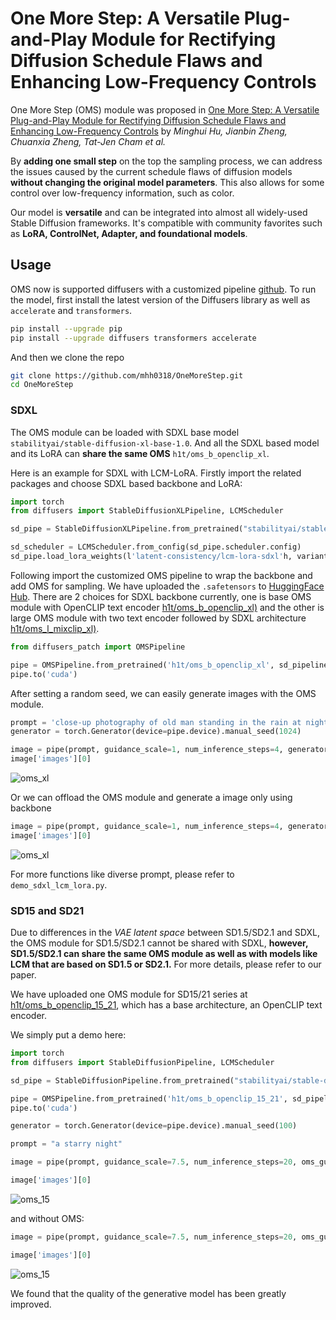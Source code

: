 # One More Step: A Versatile Plug-and-Play Module for Rectifying Diffusion Schedule Flaws and Enhancing Low-Frequency Controls

One More Step (OMS) module was proposed in [One More Step: A Versatile Plug-and-Play Module for Rectifying Diffusion Schedule Flaws and Enhancing Low-Frequency Controls](https://github.com/mhh0318/OneMoreStep)
by *Minghui Hu, Jianbin Zheng, Chuanxia Zheng, Tat-Jen Cham et al.*


By **adding one small step** on the top the sampling process, we can address the issues caused by the current schedule flaws of diffusion models **without changing the original model parameters**. This also allows for some control over low-frequency information, such as color. 

Our model is **versatile** and can be integrated into almost all widely-used Stable Diffusion frameworks. It's compatible with community favorites such as **LoRA, ControlNet, Adapter, and foundational models**.


## Usage

OMS now is supported diffusers with a customized pipeline [github](https://github.com/mhh0318/OneMoreStep).  To run the model, first install the latest version of the Diffusers library as well as `accelerate` and `transformers`.

```bash
pip install --upgrade pip
pip install --upgrade diffusers transformers accelerate
```

And then we clone the repo
```bash
git clone https://github.com/mhh0318/OneMoreStep.git
cd OneMoreStep
```


### SDXL

The OMS module can be loaded with SDXL base model `stabilityai/stable-diffusion-xl-base-1.0`. 
And all the SDXL based model and its LoRA can **share the same OMS** `h1t/oms_b_openclip_xl`.

Here is an example for SDXL with LCM-LoRA.
Firstly import the related packages and choose SDXL based backbone and LoRA:

```python
import torch
from diffusers import StableDiffusionXLPipeline, LCMScheduler

sd_pipe = StableDiffusionXLPipeline.from_pretrained("stabilityai/stable-diffusion-xl-base-1.0", torch_dtype=torch.float16, variant="fp16", add_watermarker=False).to('cuda')

sd_scheduler = LCMScheduler.from_config(sd_pipe.scheduler.config)
sd_pipe.load_lora_weights(l'latent-consistency/lcm-lora-sdxl'h, variant="fp16")
```

Following import the customized OMS pipeline to wrap the backbone and add OMS for sampling. We have uploaded the `.safetensors` to [HuggingFace Hub](https://huggingface.co/h1t/). There are 2 choices for SDXL backbone currently, one is base OMS module with OpenCLIP text encoder [h1t/oms_b_openclip_xl)](https://huggingface.co/h1t/oms_b_openclip_xl) and the other is large OMS module with two text encoder followed by SDXL architecture [h1t/oms_l_mixclip_xl)](https://huggingface.co/h1t/oms_b_mixclip_xl).
```python
from diffusers_patch import OMSPipeline

pipe = OMSPipeline.from_pretrained('h1t/oms_b_openclip_xl', sd_pipeline = sd_pipe, torch_dtype=torch.float16, variant="fp16", trust_remote_code=True, sd_scheduler=sd_scheduler)
pipe.to('cuda')
```

After setting a random seed, we can easily generate images with the OMS module.
```python
prompt = 'close-up photography of old man standing in the rain at night, in a street lit by lamps, leica 35mm summilux'
generator = torch.Generator(device=pipe.device).manual_seed(1024)

image = pipe(prompt, guidance_scale=1, num_inference_steps=4, generator=generator)
image['images'][0]
```
![oms_xl](/asset/sdxl_oms.png)

Or we can offload the OMS module and generate a image only using backbone
```python
image = pipe(prompt, guidance_scale=1, num_inference_steps=4, generator=generator, oms_flag=False)
image['images'][0]
```
![oms_xl](/asset/sdxl_wo_oms.png)

For more functions like diverse prompt, please refer to `demo_sdxl_lcm_lora.py`. 

### SD15 and SD21

Due to differences in the *VAE latent space* between SD1.5/SD2.1 and SDXL, the OMS module for SD1.5/SD2.1 cannot be shared with SDXL, **however, SD1.5/SD2.1 can share the same OMS module as well as with models like LCM that are based on SD1.5 or SD2.1.** For more details, please refer to our paper.

We have uploaded one OMS module for SD15/21 series at [h1t/oms_b_openclip_15_21](https://huggingface.co/h1t/oms_b_openclip_15_21), which has a base architecture, an OpenCLIP text encoder. 

We simply put a demo here:

```python
import torch
from diffusers import StableDiffusionPipeline, LCMScheduler

sd_pipe = StableDiffusionPipeline.from_pretrained("stabilityai/stable-diffusion-2-1", torch_dtype=torch.float16, variant="fp16", safety_checker=None).to('cuda')

pipe = OMSPipeline.from_pretrained('h1t/oms_b_openclip_15_21', sd_pipeline = sd_pipe, torch_dtype=torch.float16, variant="fp16", trust_remote_code=True)
pipe.to('cuda')

generator = torch.Generator(device=pipe.device).manual_seed(100)

prompt = "a starry night"

image = pipe(prompt, guidance_scale=7.5, num_inference_steps=20, oms_guidance_scale=2., generator=generator)

image['images'][0]
```
![oms_15](/asset/sd15_oms.png)

and without OMS:

```python
image = pipe(prompt, guidance_scale=7.5, num_inference_steps=20, oms_guidance_scale=2., generator=generator, oms_flag=False)

image['images'][0]
```
![oms_15](/asset/sd15_wo_oms.png)

We found that the quality of the generative model has been greatly improved.